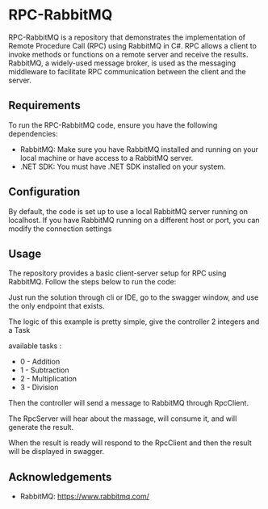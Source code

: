# RPC-RabbitMQ
RPC-RabbitMQ is a repository that demonstrates the implementation of Remote Procedure Call (RPC) using RabbitMQ in C#. RPC allows a client to invoke methods or functions on a remote server and receive the results. RabbitMQ, a widely-used message broker, is used as the messaging middleware to facilitate RPC communication between the client and the server.

## Requirements
To run the RPC-RabbitMQ code, ensure you have the following dependencies:

- RabbitMQ: Make sure you have RabbitMQ installed and running on your local machine or have access to a RabbitMQ server.
- .NET SDK: You must have .NET SDK installed on your system.


## Configuration
By default, the code is set up to use a local RabbitMQ server running on localhost. If you have RabbitMQ running on a different host or port, you can modify the connection settings 

## Usage
The repository provides a basic client-server setup for RPC using RabbitMQ. Follow the steps below to run the code:

Just run the solution through cli or IDE, go to the swagger window, and use the only endpoint that exists.

The logic of this example is pretty simple, give the controller 2 integers and a Task 

available tasks : 

- 0 - Addition
- 1 - Subtraction
- 2 - Multiplication
- 3 - Division

Then the controller will send a message to RabbitMQ through RpcClient.

The RpcServer will hear about the massage, will consume it, and will generate the result.

When the result is ready will respond to the RpcClient and then the result will be displayed in swagger.

## Acknowledgements

- RabbitMQ: https://www.rabbitmq.com/
